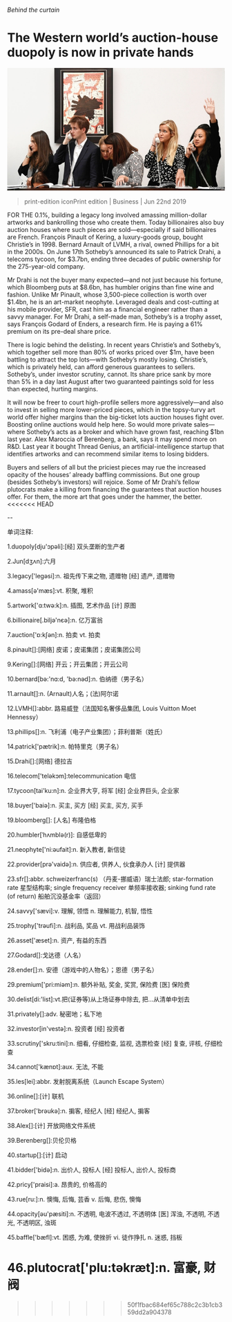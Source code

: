 ###### Behind the curtain

# The Western world’s auction-house duopoly is now in private hands 

![image](images/20190622_WBP004_0.jpg) 

> print-edition iconPrint edition | Business | Jun 22nd 2019 

FOR THE 0.1%, building a legacy long involved amassing million-dollar artworks and bankrolling those who create them. Today billionaires also buy auction houses where such pieces are sold—especially if said billionaires are French. François Pinault of Kering, a luxury-goods group, bought Christie’s in 1998. Bernard Arnault of LVMH, a rival, owned Phillips for a bit in the 2000s. On June 17th Sotheby’s announced its sale to Patrick Drahi, a telecoms tycoon, for $3.7bn, ending three decades of public ownership for the 275-year-old company. 

Mr Drahi is not the buyer many expected—and not just because his fortune, which Bloomberg puts at $8.6bn, has humbler origins than fine wine and fashion. Unlike Mr Pinault, whose 3,500-piece collection is worth over $1.4bn, he is an art-market neophyte. Leveraged deals and cost-cutting at his mobile provider, SFR, cast him as a financial engineer rather than a savvy manager. For Mr Drahi, a self-made man, Sotheby’s is a trophy asset, says François Godard of Enders, a research firm. He is paying a 61% premium on its pre-deal share price. 

There is logic behind the delisting. In recent years Christie’s and Sotheby’s, which together sell more than 80% of works priced over $1m, have been battling to attract the top lots—with Sotheby’s mostly losing. Christie’s, which is privately held, can afford generous guarantees to sellers. Sotheby’s, under investor scrutiny, cannot. Its share price sank by more than 5% in a day last August after two guaranteed paintings sold for less than expected, hurting margins. 

It will now be freer to court high-profile sellers more aggressively—and also to invest in selling more lower-priced pieces, which in the topsy-turvy art world offer higher margins than the big-ticket lots auction houses fight over. Boosting online auctions would help here. So would more private sales—where Sotheby’s acts as a broker and which have grown fast, reaching $1bn last year. Alex Maroccia of Berenberg, a bank, says it may spend more on R&D. Last year it bought Thread Genius, an artificial-intelligence startup that identifies artworks and can recommend similar items to losing bidders. 

Buyers and sellers of all but the priciest pieces may rue the increased opacity of the houses’ already baffling commissions. But one group (besides Sotheby’s investors) will rejoice. Some of Mr Drahi’s fellow plutocrats make a killing from financing the guarantees that auction houses offer. For them, the more art that goes under the hammer, the better. 
<<<<<<< HEAD

-- 

 单词注释:

1.duopoly[dju'ɔpәli]:[经] 双头垄断的生产者 

2.Jun[dʒʌn]:六月 

3.legacy['legәsi]:n. 祖先传下来之物, 遗赠物 [经] 遗产, 遗赠物 

4.amass[ә'mæs]:vt. 积聚, 堆积 

5.artwork['ɑ:twә:k]:n. 插图, 艺术作品 [计] 原图 

6.billionaire[.biljә'nєә]:n. 亿万富翁 

7.auction['ɒ:kʃәn]:n. 拍卖 vt. 拍卖 

8.pinault[]:[网络] 皮诺；皮诺集团；皮诺集团公司 

9.Kering[]:[网络] 开云；开云集团；开云公司 

10.bernard[bә:'nɑ:d, 'bә:nәd]:n. 伯纳德（男子名） 

11.arnault[]:n. (Arnault)人名；(法)阿尔诺 

12.LVMH[]:abbr. 路易威登（法国知名奢侈品集团, Louis Vuitton Moet Hennessy） 

13.phillips[]:n. 飞利浦（电子产业集团）；菲利普斯（姓氏） 

14.patrick['pætrik]:n. 帕特里克（男子名） 

15.Drahi[]:[网络] 德拉吉 

16.telecom['telәkɔm]:telecommunication 电信 

17.tycoon[tai'ku:n]:n. 企业界大亨, 将军 [经] 企业界巨头, 企业家 

18.buyer['baiә]:n. 买主, 买方 [经] 买主, 买方, 买手 

19.bloomberg[]: [人名] 布隆伯格 

20.humbler[ˈhʌmblə(r)]: 自感低卑的 

21.neophyte['ni:әufait]:n. 新入教者, 新信徒 

22.provider[prә'vaidә]:n. 供应者, 供养人, 伙食承办人 [计] 提供器 

23.sfr[]:abbr. schweizerfranc(s) （丹麦-挪威语）瑞士法郎; star-formation rate 星型结构率; single frequency receiver 单频率接收器; sinking fund rate (of return) 船舶沉没基金率（返回） 

24.savvy['sævi]:v. 理解, 领悟 n. 理解能力, 机智, 悟性 

25.trophy['trәufi]:n. 战利品, 奖品 vt. 用战利品装饰 

26.asset['æset]:n. 资产, 有益的东西 

27.Godard[]:戈达德（人名） 

28.ender[]:n. 安德（游戏中的人物名）；恩德（男子名） 

29.premium['pri:miәm]:n. 额外补贴, 奖金, 奖赏, 保险费 [医] 保险费 

30.delist[di:'list]:vt.把(证券等)从上场证券中除去, 把…从清单中划去 

31.privately[]:adv. 秘密地；私下地 

32.investor[in'vestә]:n. 投资者 [经] 投资者 

33.scrutiny['skru:tini]:n. 细看, 仔细检查, 监视, 选票检查 [经] 复查, 评核, 仔细检查 

34.cannot['kænɒt]:aux. 无法, 不能 

35.les[lei]:abbr. 发射脱离系统（Launch Escape System） 

36.online[]:[计] 联机 

37.broker['brәukә]:n. 掮客, 经纪人 [经] 经纪人, 掮客 

38.Alex[]:[计] 开放网络文件系统 

39.Berenberg[]:贝伦贝格 

40.startup[]:[计] 启动 

41.bidder['bidә]:n. 出价人, 投标人 [经] 投标人, 出价人, 投标商 

42.pricy['praisi]:a. 昂贵的, 价格高的 

43.rue[ru:]:n. 懊悔, 后悔, 芸香 v. 后悔, 悲伤, 懊悔 

44.opacity[әu'pæsiti]:n. 不透明, 电波不透过, 不透明体 [医] 浑浊, 不透明, 不透光, 不透明区, 浊斑 

45.baffle['bæfl]:vt. 困惑, 为难, 使挫折 vi. 徒作挣扎 n. 迷惑, 挡板 

46.plutocrat['plu:tәkræt]:n. 富豪, 财阀 
=======
>>>>>>> 50f1fbac684ef65c788c2c3b1cb359dd2a904378

